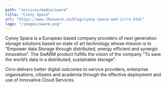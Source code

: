 ```yaml
---
path: "services/media/swarm"
title: "Cinny Space"
url: "https://www.theswarm.co/blog/cynny-space-and-cirro.html"
logo: "/images/swarm.png"
---
```


Cynny Space is a European based company providers of next generation storage solutions based on state of art technology whose mission is to “Empower data Storage through distributed, energy efficient and synergic innovation”. The SwARM product fulfills the vision of the company “To save the world’s data in a distributed, sustainable storage”.

Cirro delivers better digital outcomes to service providers, enterprise organisations, citizens and academia through the effective deployment and use of Innovative Cloud Services.